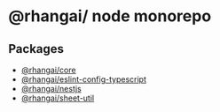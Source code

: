 # @rhangai/ node monorepo

## Packages

-   [@rhangai/core](./packages/core)
-   [@rhangai/eslint-config-typescript](./packages/eslint-config-typescript)
-   [@rhangai/nestjs](./packages/nestjs)
-   [@rhangai/sheet-util](./packages/sheet-util)

